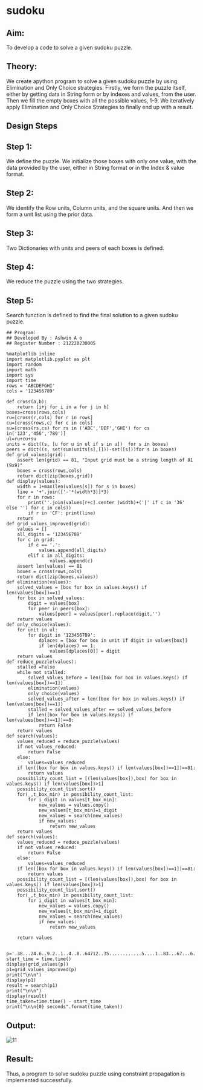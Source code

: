 # sudoku
## Aim:
To develop a code to solve a given sudoku puzzle.

## Theory:
We create apython program to solve a given sudoku puzzle by using Elimination and Only Choice strategies.
Firstly, we form the puzzle itself, either by getting data in String form or by indexes and values, from the user.
Then we fill the empty boxes with all the possible values, 1-9. We iteratively apply Elimination and Only Choice Strategies to finally end up with a result.

## Design Steps
## Step 1:
We define the puzzle. We initialize those boxes with only one value, with the data provided by the user, either in String format or in the Index & value format.

## Step 2:
We identify the Row units, Column units, and the square units. And then we form a unit list using the prior data.

## Step 3:
Two Dictionaries with units and peers of each boxes is defined.

## Step 4:
We reduce the puzzle using the two strategies.

## Step 5:
Search function is defined to find the final solution to a given sudoku puzzle.
```
## Program:
## Developed By : Ashwin A o
## Register Number : 212220230005
```
```python3
%matplotlib inline
import matplotlib.pyplot as plt
import random
import math
import sys
import time
rows = 'ABCDEFGHI'
cols = '123456789'

def cross(a,b):
    return [i+j for i in a for j in b]
boxes=cross(rows,cols)
ru=[cross(r,cols) for r in rows]
cu=[cross(rows,c) for c in cols]
su=[cross(rs,cs) for rs in ('ABC','DEF','GHI') for cs in('123','456','789')]
ul=ru+cu+su
units = dict((s, [u for u in ul if s in u])  for s in boxes)
peers = dict((s, set(sum(units[s],[]))-set([s]))for s in boxes)
def grid_values(grid):
    assert len(grid) == 81, "Input grid must be a string length of 81 (9x9)"
    boxes = cross(rows,cols)
    return dict(zip(boxes,grid))
def display(values):
    width = 1+max(len(values[s]) for s in boxes)
    line = '+'.join(['-'*(width*3)]*3)
    for r in rows:
        print(''.join(values[r+c].center (width)+('|' if c in '36' else '') for c in cols))
        if r in 'CF': print(line)
    return
def grid_values_improved(grid):
    values = []
    all_digits = '123456789'
    for c in grid:
        if c == '.':
            values.append(all_digits)
        elif c in all_digits:
                values.append(c)
    assert len(values) == 81
    boxes = cross(rows,cols)
    return dict(zip(boxes,values))    
def elimination(values):
    solved_values = [box for box in values.keys() if len(values[box])==1]
    for box in solved_values:
        digit = values[box]
        for peer in peers[box]:
            values[peer] = values[peer].replace(digit,'')
    return values
def only_choice(values):
    for unit in ul:
        for digit in '123456789':
            dplaces = [box for box in unit if digit in values[box]]
            if len(dplaces) == 1:
                values[dplaces[0]] = digit
    return values    
def reduce_puzzle(values):
    stalled =False
    while not stalled:
        solved_values_before = len([box for box in values.keys() if len(values[box])==1])
        elimination(values)
        only_choice(values)
        solved_values_after = len([box for box in values.keys() if len(values[box])==1])
        stalled = solved_values_after == solved_values_before
        if len([box for box in values.keys() if len(values[box])==1])==0:
            return False
    return values    
def search(values):
    values_reduced = reduce_puzzle(values)
    if not values_reduced:
        return False
    else:
        values=values_reduced
    if len([box for box in values.keys() if len(values[box])==1])==81:
        return values   
    possibility_count_list = [(len(values[box]),box) for box in values.keys() if len(values[box])>1]    
    possibility_count_list.sort()
    for(_,t_box_min) in possibility_count_list:
        for i_digit in values[t_box_min]:
            new_values = values.copy()
            new_values[t_box_min]=i_digit
            new_values = search(new_values)
            if new_values:
                return new_values           
    return values
def search(values):
    values_reduced = reduce_puzzle(values)
    if not values_reduced:
        return False
    else:
        values=values_reduced
    if len([box for box in values.keys() if len(values[box])==1])==81:
        return values  
    possibility_count_list = [(len(values[box]),box) for box in values.keys() if len(values[box])>1]
    possibility_count_list.sort()
    for(_,t_box_min) in possibility_count_list:
        for i_digit in values[t_box_min]:
            new_values = values.copy()
            new_values[t_box_min]=i_digit
            new_values = search(new_values)
            if new_values:
                return new_values
            
    return values
    
    p='.38...24.6..9.2..1..4..8..64712..35............5....1..83...67...6..1529..2....8.'
start_time = time.time()
display(grid_values(p))
p1=grid_values_improved(p)
print("\n\n")
display(p1)
result = search(p1)
print("\n\n")
display(result)
time_taken=time.time() - start_time
print("\n\n{0} seconds".format(time_taken))
```
## Output:
![11](https://user-images.githubusercontent.com/75235090/172778326-4a1ae796-c268-4874-8cd2-622c424fa6f0.jpg)
## Result:
Thus, a program to solve sudoku puzzle using constraint propagation is implemented successfully.

